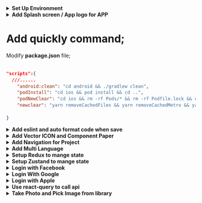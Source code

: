 <details>
    <summary><b>Set Up Environment</b></summary>
    
# Setup environment for MAC OS

## Installed Node, Git, Yarn, NPM, Visual Studio.

1. Install **Xcode** :

![forEachResult](./readmeImg/xcodeInstall.png)

    Link: https://apps.apple.com/us/app/xcode/id497799835?mt=12/

2. Install **Homebrew** : Homebrew là chương trình quản lý các package (gói) nó hoạt động trên macOS, Linux. Sử dụng Homebrew giúp bạn dễ dàng cài đặt / gỡ bỏ các gói phần mềm

- Use this command: **/bin/bash -c "$(curl -fsSL https://raw.githubusercontent.com/Homebrew/install/HEAD/install.sh)"**

  link: https://docs.brew.sh/Installation

3. Install **ANDROID STUDIO**: https://developer.android.com/studio
4. Install **cocoapods**: https://formulae.brew.sh/formula/cocoapods
5. Install **yarn** with brew: use this command brew install yarn

6. **Setup emulator**:

   - Android environment: use **android studio**;

     1. **emulator -list-avds**: list máy ảo android
     2. **emulator -avd Pixel_4_API_30**: mở máy ảo

   - Ios environment: use **xcode**;

     1. **touch ~/.bash_profile** : create file;
     2. **open ~/.bash_profile** : open;
     3. Paste this command into this file:

     ```js
     export ANDROID_SDK_ROOT=$HOME/Library/Android/sdk
     export PATH=$PATH:$ANDROID_SDK_ROOT/emulator
     export PATH=$PATH:$ANDROID_SDK_ROOT/tools
     export PATH=$PATH:$ANDROID_SDK_ROOT/tools/bin
     export PATH=$PATH:$ANDROID_SDK_ROOT/platform-tools
     export JAVA_HOME=$(/usr/libexec/java_home -v 11.0.16.1)
     export PATH="$PATH:/Applications/Visual Studio Code.app/Contents/Resources/app/bin"
     ```

     - Lưu ý cài java version 11 nhé;
     - use this command **cd /Library/Java/JavaVirtualMachines/** gõ ls xem phiên bản bao nhiêu dk-11.0.16.1.jdk

     4. source ~/.bash_profile: save and apply
        ![forEachResult](./readmeImg/bash_profile.png)

# Setup environment for WINDOW

document: https://reactnative.dev/docs/environment-setup?os=windows&platform=android

1. Cài đặt máy ảo(Có thể dùng android studio hoặc genymotion);

- lưu ý: SetUp SDK cho Android studio như Trên doc

2. Tải SDk. Hiện tại chỉ hỗ trợ Java 11

3. Cài đặt sdk môi trường cho máy trỏ đến sdk vừa tải:

- Set up Environment cho `ANDROID_HOME `và `JAVA_HOME`
- Bỏ trong phần **path** với đường dẫn **C:\Users\admin\AppData\Local\Android\Sdk**

  ![forEachResult](./readmeImg/androidHome.png)

4. Cài đặt **react native client**:

   - Với câu lệnh: **npm i -g react-native-cli**

5. Khởi tạo project thôi:

   - Với câu lệnh: **npx react-native init NameProject**
   - Theo phiên bản chỉ định: **npx react-native init AwesomeProject --version X.XX.X**
   - Theo templay TypeScript: **npx react-native init AwesomeTSProject --template react-native-template-typescript**

6. Chạy thử:
--updated 2/8/2023--
</details>

<details>
    <summary><b>Add Splash screen / App logo for APP</b></summary>

# Add Splash screen / App logo for APP

Follow this guide link: https://youtu.be/_hgsAlPTGXY

<details>
    <summary><b>Android Environment</b></summary>
    
## Android Environment:

### Add Logo for android:

1. Chose a image to make logo for app “png, jpg”;
2. Open your project with android studio;

- Choose Image Asset to open import logo feature;

![forEachResult](./readmeImg/openWithAndroid.png)

- Import the logo and adjust it to suit the app;
- After editing, click next, android studio will automatically apply the new logo to the app.

  ![forEachResult](./readmeImg/modifleIcon.png)
  ![forEachResult](./readmeImg/androidIcon.png);

- Lưu ý chỉnh sửa ảnh cho nó phù hợp với kích cỡ của màn hình, remove background;

4. Rebuild app again to check result;
   ![forEachResult](./readmeImg/doneAddIconAndroid.png);

### Add Splash Screen for android:

#### Custom with native module

1.  Choose a photo to make splash Screen;

- Drag this image logo.png into this folder `android/app/src/main/res/drawable`

  ![forEachResult](./readmeImg/addNewLogo.png)

2.  Create `layout` folder, then create `activity_splash.xml` file inside layout folder.

- Edit file `activity_splash.xml` as follows:

```xml
<?xml version="1.0" encoding="utf-8"?>
<LinearLayout xmlns:android="http://schemas.android.com/apk/res/android"
  xmlns:app="http://schemas.android.com/apk/res-auto"
  xmlns:tools="http://schemas.android.com/tools"
  android:layout_width="match_parent"
  android:layout_height="match_parent"
  android:gravity="center"
  tools:context=".SplashActivity">
  <ImageView
      android:layout_width="wrap_content"
      android:layout_height="wrap_content"
      android:background="@drawable/logo" />
      <!-- name of logo -->
</LinearLayout>
```

![Alt text](activity_splash.png)

3.  Create SplashActivity.java file inside `android/app/src/main/java/com/mealmaster`

- Edit file `SplashActivity.java` as follows:

```java
package com.mealmaster; // name of app

import androidx.appcompat.app.AppCompatActivity;

import android.content.Intent;
import android.os.Bundle;
import android.os.Handler;

public class SplashActivity extends AppCompatActivity {
    @Override
    protected void onCreate(Bundle savedInstanceState) {
        try {
            super.onCreate(savedInstanceState);
            setContentView(R.layout.activity_splash);
            new Handler().postDelayed(new Runnable() {
                @Override
                public void run() {
                    Intent intent = new Intent(SplashActivity.this, MainActivity.class);
                    Bundle extras = getIntent().getExtras();
                    if (extras != null) {
                        intent.putExtras(extras);
                    }
                    intent.setAction(getIntent().getAction());
                  intent.setData(getIntent().getData());
                    startActivity(intent);
                    finish();
                }
            }, 1500); // set up time display of splash screen
        }
        catch(Exception e) {
            e.printStackTrace();
            finishAffinity();
        }
    }
}
```

![Alt text](readmeImg/SplashActivity.png)

4.  Edit file `AndroidManifest.xml` with path `android/app/src/main/AndroidManifest.xml` as follows:

```xml
 <manifest xmlns:android="http://schemas.android.com/apk/res/android"
   package="com.mealmaster">

     <uses-permission android:name="android.permission.INTERNET" />

     <application
       android:name=".MainApplication"
       android:label="@string/app_name"
       android:icon="@mipmap/ic_launcher"
       android:roundIcon="@mipmap/ic_launcher_round"
       android:allowBackup="false"
       android:theme="@style/AppTheme">

     <activity android:name=".SplashActivity" android:exported="true" android:screenOrientation="portrait">
       <intent-filter>
         <action android:name="android.intent.action.MAIN"/>
         <category android:name="android.intent.category.LAUNCHER"/>
       </intent-filter>
     </activity>

       <activity
         android:name=".MainActivity"
         android:label="@string/app_name"
         android:configChanges="keyboard|keyboardHidden|orientation|screenLayout|screenSize|smallestScreenSize|uiMode"
         android:launchMode="singleTask"
         android:windowSoftInputMode="adjustResize"
         android:exported="true">
     <!-- app activity -->

     <!-- app activity -->
       </activity>

     </application>
 </manifest>
```

![Alt text](readmeImg/mainActivity.png)

5. Rebuild app and check results;
   ![Alt text](readmeImg/DoneSplashAndroid.png)

</details>

<details>
    <summary><b>IOS Environment</b></summary>

## IOS Environment:

### Add Logo for IOS:

1. init a new project: `npx react-native@latest init AwesomeProject`;

- Default logo after build new project;
  ![forEachResult](./readmeImg/defautLogoIos.png)

2. Open **Asset Catalog Creator** app to start export logo with all type for app:
   ![forEachResult](./readmeImg/catalogApp.png)
3. Import a logo to export file
   ![forEachResult](./readmeImg/importCatalog.png)

   - File after exporting:
     ![forEachResult](./readmeImg/filleAffterExport.png)

4. Replace folder exported into your project:
   ![forEachResult](./readmeImg/replayLogoIos.png)

5. Rebuild end check results:
   ![forEachResult](./readmeImg/doneChangeLogoIos.png)

### Add Splash Screen for IOS:

1.  Open Xcode to make splash screen for IOS,

- Default Splash screen

![Alt text](readmeImg/defaultSplashIos.png)

2. Import SplashScreen image;
   ![Alt text](readmeImg/importSplashI%C3%B3.png)

3. Modify LaunchScreen;

![Alt text](readmeImg/modifilSplashIos.png)

4.  Check again for work on all devices;

![Alt text](readmeImg/checkForAllIos.png)

5. Rebuild and check result

--updated 8/8/2023--

</details>
</details>

# Add quickly command;

Modify **package.json** file;

```json

"scripts":{
  ///......
    "android:clean": "cd android && ./gradlew clean",
    "podInstall": "cd ios && pod install && cd ..",
    "podNewClear": "cd ios && rm -rf Pods/* && rm -rf Podfile.lock && cd ..",
    "newclear": "yarn removeCachedFiles && yarn removeCachedMetro && yarn podNewClear && yarn && yarn android:clean && yarn podInstall"

}

```

<details>
    <summary><b>Add eslint and auto format code when save</b></summary>

# Add eslint and auto format code when save;

1. Modified file **MealMaster/.eslintrc.js**

```js
module.exports = {
  root: true,
  extends: '@react-native-community',
  rules: {
    'no-duplicate-imports': 'error',
    'prettier/prettier': [
      'error',
      {
        endOfLine: 'auto',
      },
    ],
    'no-alert': 2,
    'no-console': 2,
    'react-native/no-unused-styles': 2,
    'react-native/no-inline-styles': 2,
    'react-native/no-color-literals': 2,
    'react/no-unused-state': 2,
    'react-hooks/rules-of-hooks': 2,
    'react-hooks/exhaustive-deps': 2,
    'no-unused-vars': 2,
    'sort-imports': [
      'error',
      {
        ignoreDeclarationSort: true,
      },
    ],
  },
};
```

2. Make new folder **.vscode**, and a file in that **settings.json**;

```js
{
  "security.workspace.trust.untrustedFiles": "open",
  "editor.defaultFormatter": "esbenp.prettier-vscode",
  "editor.formatOnSave": true,
  "workbench.iconTheme": "material-icon-theme",
  "javascript.updateImportsOnFileMove.enabled": "always",
  "editor.codeActionsOnSave": {
    "source.organizeImports": true,
    "source.sortMembers": true
  },
  "editor.tabCompletion": "on",
  "window.zoomLevel": -1
}

```

3. Checking results;

</details>

<details>
    <summary><b> Add Vector ICON and Component Paper</b></summary>

# Add Vector ICON and Component Paper;

link: https://www.npmjs.com/package/react-native-vector-icons

1. Add library:

- **yarn add react-native-vector-icons**: add icons [ 'AntDesign.ttf', 'Entypo.ttf', 'EvilIcons.ttf','Feather.ttf', 'FontAwesome.ttf', 'FontAwesome5_Brands.ttf','FontAwesome5_Regular.ttf', 'FontAwesome5_Solid.ttf', 'Fontisto.ttf','Foundation.ttf','Ionicons.ttf','MaterialIcons.ttf', 'MaterialCommunityIcons.ttf', 'SimpleLineIcons.ttf', 'Octicons.ttf', 'Zocial.ttf' ];

- **yarn add react-native-paper** : Thư viện này sẽ một số compent tạo sẵn mình import nhanh vào để dùng

2. Set up IOS;

- Browse to **node_modules/react-native-vector-icons** and drag the folder Fonts to your project in Xcode.
  ![forEachResult](./readmeImg/addIconIos.png)
- Or change file

```plist
......
		</dict>
	</dict>
	<key>NSLocationWhenInUseUsageDescription</key>
	<string></string>
  	<!-- fontIcon for IOS -->
	<key>UIAppFonts</key>
	<array>
	  <string>AntDesign.ttf</string>
      <string>Entypo.ttf</string>
      <string>EvilIcons.ttf</string>
      <string>Feather.ttf</string>
      <string>FontAwesome.ttf</string>
      <string>FontAwesome5_Brands.ttf</string>
      <string>FontAwesome5_Regular.ttf</string>
      <string>FontAwesome5_Solid.ttf</string>
      <string>Fontisto.ttf</string>
      <string>Foundation.ttf</string>
      <string>Ionicons.ttf</string>
      <string>MaterialIcons.ttf</string>
      <string>MaterialCommunityIcons.ttf</string>
      <string>SimpleLineIcons.ttf</string>
      <string>Octicons.ttf</string>
      <string>Zocial.ttf</string>
	</array>
  	<!-- fontIcon for IOS -->
	<key>UILaunchStoryboardName</key>
	<string>LaunchScreen</string>
	<key>UIRequiredDeviceCapabilities</key>
	<array>
		<string>armv7</string>
	</array>
  .......
```

3. Setup for Android

- Edit `android/app/build.gradle` ( NOT `android/build.gradle` ) and add the following:

```gradle
apply from: file("../../node_modules/react-native-vector-icons/fonts.gradle")
```

- To customize the files being copied, add the following instead:

```gradle
project.ext.react = [
    enableHermes: true,  // clean and rebuild if changing
]

project.ext.vectoricons = [
    iconFontNames: [ 'AntDesign.ttf', 'Entypo.ttf', 'EvilIcons.ttf','Feather.ttf', 'FontAwesome.ttf', 'FontAwesome5_Brands.ttf','FontAwesome5_Regular.ttf', 'FontAwesome5_Solid.ttf', 'Fontisto.ttf','Foundation.ttf','Ionicons.ttf','MaterialIcons.ttf', 'MaterialCommunityIcons.ttf', 'SimpleLineIcons.ttf', 'Octicons.ttf', 'Zocial.ttf' ] // Name of the font files you want to copy
]

apply from: file("../../node_modules/react-native-vector-icons/fonts.gradle")
apply from: "../../node_modules/react-native/react.gradle"
```

</details>

<details>
    <summary><b> Add Navigation for Project</b></summary>

# Add Navigation for Project;

## Setup

1. Add library :

- **yarn add @react-navigation/native**:
- **yarn add react-native-screens react-native-safe-area-context**
- **yarn add @react-navigation/native-stack**
- **yarn add @react-native-pager-view**

2. Remove old app, and rebuild.

## Demo navigate

<details>
    <summary><b>DEMO</b></summary>

```js
import {NavigationContainer, useNavigation} from '@react-navigation/native';
import {createNativeStackNavigator} from '@react-navigation/native-stack';
import React from 'react';
import {Text, TouchableOpacity, View} from 'react-native';

const Stack = createNativeStackNavigator();

const HomeScreen = () => {
  const {navigate} = useNavigation();
  return (
    <View>
      <Text>HomeScreen</Text>
      <TouchableOpacity
        onPress={() => {
          navigate('Details');
        }}>
        <Text>Navigate</Text>
      </TouchableOpacity>
    </View>
  );
};

const DetailsScreen = () => {
  const {navigate} = useNavigation();
  return (
    <View>
      <Text>DetailsScreen</Text>
      <TouchableOpacity
        onPress={() => {
          navigate('Favorite');
        }}>
        <Text>Navigate</Text>
      </TouchableOpacity>
    </View>
  );
};

const FavoriteScreen = () => {
  const {popToTop} = useNavigation(); // navigate to the initialRouteName
  return (
    <View>
      <Text>FavoriteScreen</Text>
      <TouchableOpacity onPress={popToTop}>
        <Text>Navigate</Text>
      </TouchableOpacity>
    </View>
  );
};

const App = () => {
  return (
    <NavigationContainer>
      <Stack.Navigator initialRouteName="Home">
        <Stack.Screen name="Home" component={HomeScreen} />
        <Stack.Screen name="Details" component={DetailsScreen} />
        <Stack.Screen name="Favorite" component={FavoriteScreen} />
      </Stack.Navigator>
    </NavigationContainer>
  );
};

export default App;

// const styles = StyleSheet.create({});
```

</details>

## Bottom Tab Navigator

link: https://reactnavigation.org/docs/bottom-tab-navigator

1. Add library :

### Use are made sure installed all library here

- **yarn add @react-navigation/bottom-tabs react-native-paper react-native-vector-icons** :
- **yarn add @react-navigation/native**:
- **yarn add react-native-screens react-native-safe-area-context**
- **yarn add @react-navigation/native-stack**
- **yarn add @react-native-pager-view**

<details>
    <summary><b>DEMO</b></summary>

```js
import {NavigationContainer, useNavigation} from '@react-navigation/native';
import React from 'react';
import {Image, ScrollView, Text, TouchableOpacity} from 'react-native';
import {
  Avatar,
  Banner,
  Button,
  Card,
  IconButton,
  Searchbar,
  Tooltip,
} from 'react-native-paper';

import Icon from 'react-native-vector-icons/FontAwesome5';

import {createBottomTabNavigator} from '@react-navigation/bottom-tabs';
import {SafeAreaView} from 'react-native-safe-area-context';

import MaterialCommunityIcons from 'react-native-vector-icons/MaterialCommunityIcons';

const Tab = createBottomTabNavigator();

// const Stack = createNativeStackNavigator();

const HomeScreen = () => {
  const {navigate} = useNavigation();
  const [visible, setVisible] = React.useState(true);
  const [searchQuery, setSearchQuery] = React.useState('');

  const onChangeSearch = query => setSearchQuery(query);

  const LeftContent = props => <Avatar.Icon {...props} icon="folder" />;
  return (
    <SafeAreaView style={{flex: 1}}>
      <ScrollView>
        <Searchbar
          placeholder="Search"
          onChangeText={onChangeSearch}
          value={searchQuery}
        />
        <Text>HomeScreen</Text>
        <Avatar.Icon size={24} icon="folder" color="yellow" />
        <Icon name="rocket" size={30} color="#900" solid />
        <Button
          onPress={() => {
            navigate('Details');
          }}>
          <Text>Navigate</Text>
        </Button>

        <Banner
          visible={visible}
          actions={[
            {
              label: 'Fix it',
              onPress: () => setVisible(false),
            },
            {
              label: 'Learn more',
              onPress: () => setVisible(false),
            },
          ]}
          icon={({size}) => (
            <Image
              source={{
                uri: 'https://avatars3.githubusercontent.com/u/17571969?s=400&v=4',
              }}
              style={{
                width: size,
                height: size,
              }}
            />
          )}>
          There was a problem processing a transaction on your credit card.
        </Banner>

        <Card>
          <Card.Title
            title="Card Title"
            subtitle="Card Subtitle"
            left={LeftContent}
          />
          <Card.Content>
            <Text variant="titleLarge">Card title</Text>
            <Text variant="bodyMedium">Card content</Text>
          </Card.Content>
          <Card.Cover source={{uri: 'https://picsum.photos/700'}} />
          <Card.Actions>
            <Button>Cancel</Button>
            <Button>Ok</Button>
          </Card.Actions>
        </Card>

        <Tooltip title="Selected Camera">
          <IconButton icon="camera" selected size={24} onPress={() => {}} />
        </Tooltip>

        <Icon.Button name="facebook" onPress={this.loginWithFacebook} solid>
          Login with Facebook
        </Icon.Button>
      </ScrollView>
    </SafeAreaView>
  );
};

const DetailsScreen = () => {
  const {navigate} = useNavigation();
  return (
    <SafeAreaView>
      <Text>DetailsScreen</Text>
      <TouchableOpacity
        onPress={() => {
          navigate('Favorite');
        }}>
        <Text>Navigate</Text>
      </TouchableOpacity>
    </SafeAreaView>
  );
};

const ProfileScreen = () => {
  const {popToTop} = useNavigation();
  return (
    <SafeAreaView>
      <Text>FavoriteScreen</Text>
      <TouchableOpacity onPress={popToTop}>
        <Text>Navigate</Text>
      </TouchableOpacity>
    </SafeAreaView>
  );
};

const App = () => {
  return (
    <NavigationContainer>
      <Tab.Navigator
        initialRouteName="Home"
        activeColor="#e91e63"
        barStyle={{backgroundColor: 'white'}}>
        <Tab.Screen
          name="Home"
          component={HomeScreen}
          options={{
            tabBarLabel: 'Home',
            tabBarIcon: ({color}) => (
              <MaterialCommunityIcons name="home" color={color} size={26} />
            ),
          }}
        />
        <Tab.Screen
          name="Details"
          component={DetailsScreen}
          options={{
            tabBarLabel: 'Updates',
            tabBarIcon: ({color}) => (
              <MaterialCommunityIcons name="bell" color={color} size={26} />
            ),
          }}
        />
        <Tab.Screen
          name="ProfileScreen"
          component={ProfileScreen}
          options={{
            tabBarLabel: 'Profile',
            tabBarIcon: ({color}) => (
              <MaterialCommunityIcons name="account" color={color} size={26} />
            ),
          }}
        />
      </Tab.Navigator>
    </NavigationContainer>
  );
};

export default App;

// const styles = StyleSheet.create({});
```

</details>

</details>

<details>
    <summary><b>Add Multi Language</b></summary>

# Add Multi Language;

1. Install these libraries:

```js
  yarn add i18next
  yarn add react-i18next
  yarn add @react-native-async-storage/async-storage
```

2. Create a folder contains your translation as below:

```js
// Create a folder contains your locales like this:
├── locales
│   ├── en ├── strings.json
│   ├── vi ├── strings.json
│   └── index.js

// Example in en/strings.json
	{
	  "onboarding": {
	    "hello": "Hello"
	  },
  }
// Example in vi/strings.json
	{
	  "onboarding": {
	    "hello": "Xin chào"
	  },
  }

// Update code in index.js
export default {
  vi: {
    translation: require('./vi/strings.json'),
  },
  en: {
    translation: require('./en/strings.json'),
  },
};

// create a file name initI18n.js to configure how it translates
import AsyncStorage from '@react-native-async-storage/async-storage';
import i18n from 'i18next';
import {initReactI18next} from 'react-i18next';
import { Platform, NativeModules } from 'react-native';
import locales from '../locales'; // path to your locales folder

const LANGUAGE_KEY = '@language';
const DEFAULT_LANGUAGE = 'vi'; // you can define it here

const getDeviceLanguage = () => {
  const appLanguage =
    Platform.OS === 'ios'
      ? NativeModules.SettingsManager.settings.AppleLocale ||
        NativeModules.SettingsManager.settings.AppleLanguages[0]
      : NativeModules.I18nManager.localeIdentifier;

  return appLanguage.search(/-|_/g) !== -1
    ? appLanguage.slice(0, 2)
    : appLanguage;
};

const languageDetector = {
  init: () => {},
  type: 'languageDetector',
  async: true, // flags below detection to be async
  detect: async (callback) => {
    const userLang = await AsyncStorage.getItem(LANGUAGE_KEY);

    const deviceLang = userLang || getDeviceLanguage() || DEFAULT_LANGUAGE;
    callback(deviceLang);
  },
  cacheUserLanguage: () => {},
};

export const initI18n = () => {
  i18n
		.use(languageDetector)
		.use(initReactI18next)
		.init({
      compatibilityJSON: 'v3',
      fallbackLng: DEFAULT_LANGUAGE,
      debug: __DEV__, // set to log debug on terminal
      resources: locales,
      interpolation: {
        escapeValue: false,
      },
      react: {useSuspense: false},
    });
};


// use initI18n() function in index.js (root project)
initI18n();

// use translate in jsx
import {useTranslation} from 'react-i18next';
import {View, Button, Text} from 'react-native';

const Home = () => {
	 const [language, setLanguage] = React.useState('en');

  const {t} = useTranslation();

  const updateLanguage = async selectedLanguage => {
    if (selectedLanguage) {
      // update key in async storage
      // await storeData(STORAGE_KEY.LANGUAGE, selectedLanguage);
      setLanguage(language === 'vi' ? 'en' : 'vi');
      i18next.changeLanguage(language);
      // handle any other handlers here
      // Navigation.mergeOptions
    }
  };

	return (
		<View>
			<Text>{t('onboarding.hello')}</Text>
			<Button title='Change Language' onPress={onUpdateLanguage} />
		</View>
	)
}

```

</details>

<details>
    <summary><b>Setup Redux to mange state</b></summary>

# Setup Redux to mange state

1. Install these libraries:

```js
  yarn add @reduxjs/toolkit
  yarn add react-redux
  yarn add redux-persist
  yarn add redux-thunk
```

2. Create files and folders as follow;

- `AppRedux` quản lý app và `AuthRedux` quản lý user

![forEachResult](./readmeImg/reduxStruct.png)

3. Modify these file with follow

```js
///AppRedux/index.js

import {createSlice} from '@reduxjs/toolkit';

const initialState = {
  language: 'en',
};
const appSlice = createSlice({
  name: 'app',
  initialState,
  reducers: {
    setLanguage: (state, action) => action.payload,
    setDefault: () => initialState,
  },
});

export const {setLanguage, setDefault} = appSlice.actions;
export default appSlice.reducer;


//AuthRedux/index.js

import {createSlice} from '@reduxjs/toolkit';
const authSlice = createSlice({
  name: 'auth',
  initialState: {
    name: 'Nguyen Hung Manh',
  },
  reducers: {
    setUser: (state, action) => action.payload,
    clearUser: () => null,
  },
});

export const {setUser, clearUser} = authSlice.actions;
export default authSlice.reducer;

//redux/reducers.js

import {combineReducers} from '@reduxjs/toolkit';
import appReducer from './AppRedux';
import authReducer from './AuthRedux';

const rootReducer = combineReducers({
  app: appReducer,
  auth: authReducer,
});

export default rootReducer;


//redux/store.js
import AsyncStorage from '@react-native-async-storage/async-storage';
import {combineReducers, configureStore} from '@reduxjs/toolkit';
import {persistReducer, persistStore} from 'redux-persist';
import thunk from 'redux-thunk';
import appReducer from './AppRedux';
import authReducer from './AuthRedux';

const persistConfig = {
  key: 'root',
  storage: AsyncStorage,
  whitelist: ['app', 'auth'], // lưu lại trạng thái
  blacklist: [], // khong luu trang thái
};

const reducers = combineReducers({
  app: appReducer,
  auth: authReducer,
});

const persistedReducer = persistReducer(persistConfig, reducers);

export const store = configureStore({
  reducer: persistedReducer,
  devTools: true,
  middleware: [thunk],// fix waring register
});
export const persistor = persistStore(store);

```

4. Modify `App.js` file, integrate the Redux store and Redux Persist provider:

```js
import {
  NavigationContainer,
  createNavigationContainerRef,
} from '@react-navigation/native';
import React from 'react';
import {Provider} from 'react-redux';
import {PersistGate} from 'redux-persist/integration/react';
import {initI18n} from './src/i18n';
import {MainNavigator} from './src/navigation/stack';
import {persistor, store} from './src/redux/store';
initI18n(); //import multiLanguage

const navigationRef = createNavigationContainerRef();

const AppWrapper = () => {
  return <MainNavigator isAbleToGoHome={true} isAuthenticated={true} />;
};

const App = () => {
  return (
    <NavigationContainer ref={navigationRef}>
      <Provider store={store}>
        <PersistGate loading={true} persistor={persistor}>
          <AppWrapper />
        </PersistGate>
      </Provider>
    </NavigationContainer>
  );
};

export default App;

// const styles = StyleSheet.create({});
```

5. Use redux to show and set new sate

```js
import React from 'react';
import {SafeAreaView, Text, TouchableOpacity} from 'react-native';
import {useDispatch, useSelector} from 'react-redux';
import {setLanguage} from '../../redux/AppRedux'; // function set State

const ProfileScreen = () => {
  const user = useSelector(state => state.auth);
  const app = useSelector(state => state.app);

  const dispatch = useDispatch();

  const changeTheme = () => {
    dispatch(setLanguage({language: 'vi'}));
  };

  return (
    <SafeAreaView>
      <Text>
        ProfileScreen{user?.name} {app.language}
      </Text>
      <TouchableOpacity onPress={changeTheme}>
        <Text>Change Language: {app.language}</Text>
      </TouchableOpacity>
    </SafeAreaView>
  );
};

export default ProfileScreen;

// const styles = StyleSheet.create({});
```

</details>

<details>
    <summary><b>Setup Zustand to mange state</b></summary>

# Setup Zustand to mange state

1. Install Zustand;

```
  yarn add zustand
  yarn add react-native-async-storage/async-storage
```

2. Create file and folder for Zustand

![forEachResult](./readmeImg/zustandStruct.png)

3.  Modify these file with follow

```js
//zustand/createAppConfigSlice.js
export const createAppConfigSlice = (set, get) => ({
  number: 0,
  counterNumber: newNumber => set({number: newNumber}), // keywords cannot be duplicated
});

///zustand/index.js

import AsyncStorage from '@react-native-async-storage/async-storage';
import {createJSONStorage, persist} from 'zustand/middleware';
import {createWithEqualityFn} from 'zustand/traditional';
import {createAppConfigSlice} from './createAppConfigSlice';

export const useStore = createWithEqualityFn(
  persist(
    (set, get) => ({
      ...createAppConfigSlice(set, get),
    }),
    {
      name: 'app-storage',
      storage: createJSONStorage(() => AsyncStorage),
    },
  ),
);
```

4. Use Zustands to show and set new sate

```js
import React from 'react';
import {SafeAreaView, Text, TouchableOpacity} from 'react-native';
import {shallow} from 'zustand/shallow';
import {useStore} from '../../zustand';

const FavoriteScreen = () => {
  const {number, counterNumber} = useStore(
    state => ({
      number: state.number,
      counterNumber: state.counterNumber,
    }),
    shallow,
  );

  const increaseNumber = () => {
    counterNumber(number + 1);
  };
  return (
    <SafeAreaView>
      <Text>FavoriteScree{number}</Text>
      <TouchableOpacity onPress={increaseNumber}>
        <Text>Count</Text>
      </TouchableOpacity>
    </SafeAreaView>
  );
};

export default FavoriteScreen;
```

</details>

<details>
    <summary><b>Login with Facebook</b></summary>

1. `sed "s/your_api_key_here/your_actual_api_key/g" .env.example > .env`: Send .env.example file to env

# Quickly Login with Facebook

## Prepare Environments

1. Add Libraries

```
yarn add react-native-fbsdk-next  (10.1.0)

```

2. Go to `https://developers.facebook.com/` to create your own facebook app by following these steps below:

![forEachResult](./readmeImg/addFacebook1.png)

![forEachResult](./readmeImg/addFacebook2.png)

![forEachResult](./readmeImg/addFacebook3.png)

- Go to Products/Add Product and and choose Facebook Login product.

![forEachResult](./readmeImg/addFacebook4.png)

- We will set up for both platform here (Android & IOS)

![forEachResult](./readmeImg/addFacebook5.png)

## IOS Environments

1. Add Bundle ID

![forEachResult](./readmeImg/addFacebook6.png)

2. Modify `ios/MealMaster/Info.plist` to add key `FacebookAppID`, `FacebookClientToken` and `FacebookDisplayName`

```javascript
<string>1.0</string>
	<key>CFBundleSignature</key>
	<string>????</string>

	<key>FacebookAppID</key>
    <string>145287721907504</string>
	 <key>FacebookClientToken</key>
  	<string>e51f17b6c394f7ac0bffba8bc93e2944</string>
    <key>FacebookDisplayName</key>
    <string>mastermeal</string>
	<key>CFBundleURLTypes</key>
	<array>
		<dict>
			<key>CFBundleTypeRole</key>
			<string>Editor</string>
			<key>CFBundleURLSchemes</key>
			<array>
				<string>fb145287721907504</string>
			</array>
		</dict>
	</array>
	<key>CFBundleVersion</key>
	<string>1</string>
	<key>LSRequiresIPhoneOS</key>
```

3. Modify `ios/MealMaster/AppDelegate.mm`

```mm
#import <React/RCTAppSetupUtils.h>

#import <FBSDKCoreKit/FBSDKCoreKit.h>  // here

#if RCT_NEW_ARCH_ENABLED
#import <React/CoreModulesPlugins.h>
#import <React/RCTCxxBridgeDelegate.h>
	@@ -31,9 +33,12 @@ @implementation AppDelegate

- (BOOL)application:(UIApplication *)application didFinishLaunchingWithOptions:(NSDictionary *)launchOptions
{
  [[FBSDKApplicationDelegate sharedInstance] initializeSDK]; // here
  RCTAppSetupPrepareApp(application);

  RCTBridge *bridge = [[RCTBridge alloc] initWithDelegate:self launchOptions:launchOptions];
  [[FBSDKApplicationDelegate sharedInstance] application:application
                        didFinishLaunchingWithOptions:launchOptions];// here

#if RCT_NEW_ARCH_ENABLED
  _contextContainer = std::make_shared<facebook::react::ContextContainer const>();

```

![forEachResult](./readmeImg/addFacebook7.png)

5. Use in project `useAuthentication`

```js
import {AccessToken, LoginManager, Profile} from 'react-native-fbsdk-next';
import {useDispatch} from 'react-redux';
import {setUser} from '../redux/AuthRedux';

const useAuthentication = () => {
  const dispatch = useDispatch();
  //social handlers
  const loginFacebook = async () => {
    console.log('vao day');
    try {
      LoginManager.logOut();

      const result = await LoginManager.logInWithPermissions([
        'public_profile',
        'email',
      ]);
      if (result) {
        if (result.isCancelled) {
        } else {
          const tokenResponse = await AccessToken.getCurrentAccessToken();
          if (tokenResponse) {
            Profile.getCurrentProfile().then(function (currentProfile) {
              dispatch(
                setUser({
                  firstName: currentProfile.firstName,
                  facebookId: currentProfile.userID,
                  lastName: currentProfile.lastName,
                  avatar: currentProfile.imageURL,
                  email: currentProfile.email,
                }),
              );
            });
          }
        }
      }
    } catch (error) {}
  };
  return {
    loginFacebook,
  };
};

export {useAuthentication};
```

6. Rebuild and check again

## Android Environments

1. Modify `android/app/build.gradle`

```js
    implementation "com.facebook.react:react-native:+"  // From node_modules


    implementation 'com.facebook.android:facebook-android-sdk:latest.release' //here

    implementation "androidx.swiperefreshlayout:swiperefreshlayout:1.0.0"

    debugImplementation("com.facebook.flipper:flipper:${FLIPPER_VERSION}") {
```

2. `android/app/src/main/res/values/strings.xml`

```js
<resources>
  <string name="app_name">MealMaster</string>{' '}
  <string name="app_name">MealMaster</string>
  <string name="facebook_app_id">14528772190xxxx</string>
  <string name="facebook_client_token">e51f17b6c394f7ac0bffba8bc9XXXXX</string>
</resources>
```

3. Modify `android/app/src/main/AndroidManifest.xml`

```js
      android:allowBackup="false"
      android:theme="@style/AppTheme">

    <!-- sign in with facebook -->
    <meta-data android:name="com.facebook.sdk.ApplicationId" android:value="@string/facebook_app_id"/>
    <meta-data android:name="com.facebook.sdk.ClientToken" android:value="@string/facebook_client_token"/>
    <!-- sign in with facebook -->

    <activity android:name=".SplashActivity" android:exported="true" android:screenOrientation="portrait">
      <intent-filter>
        <action android:name="android.intent.action.MAIN"/>
```

</details>

<details>
    <summary><b>Login With Google</b></summary>

# Login With Google

1. Install the library

```
yarn add @react-native-google-signin/google-signin (latest version: 8.0.0)

```

2. Go to https://console.firebase.google.com/ to create your own firebase app by following these steps below:

![forEachResult](./readmeImg/LoginGoogle1.png)

![forEachResult](./readmeImg/LoginGoogle2.png)

- After creating project successfully, we will see this:

![forEachResult](./readmeImg/LoginGoogle3.png)

- Anble here:

![forEachResult](./readmeImg/LoginGoogle10.png)

- Let's configure for 2 specific platforms: (IOS & Android)

## IOS Environment

1. Fill in bundle id and app name and download `GoogleService-Info.plist`

![forEachResult](./readmeImg/LoginGoogle4.png)

2. Drag your `GoogleService-Info.plist` to `MealMaster/ios/MealMaster` root folder. Please select your scheme and check copy if needed

![forEachResult](./readmeImg/LoginGoogle5.png)

3. Modify file `MealMaster/ios/MealMaster/Info.plist`

```plist
// GOOGLE_REVERSED_CLIENT_ID is found at <key>REVERSED_CLIENT_ID</key>
// in your GoogleService-Info.plist

GOOGLE_REVERSED_CLIENT_ID=com.googleusercontent.apps.523123115560-8nf3cpu7ltdod5l4dlq5sepsks500hhe

<key>CFBundleURLTypes</key>
	<array>
		...
			<key>CFBundleTypeRole</key>
			<string>Editor</string>
			<key>CFBundleURLSchemes</key>
			<array>
				<string>$(GOOGLE_REVERSED_CLIENT_ID)</string>
			</array>
		</dict>
	</array>

```

![forEachResult](./readmeImg/LoginGoogle6.png)

4. Modify file `MealMaster/ios/MealMaster/AppDelegate.mm`

```mm

#import <RNGoogleSignin/RNGoogleSignin.h>

......

- (BOOL)application:(UIApplication *)application
            openURL:(NSURL *)url
            options:(NSDictionary<UIApplicationOpenURLOptionsKey,id> *)options {

  ...

  [RNGoogleSignin application:application openURL:url options:options];

  return YES;
}

```

![forEachResult](./readmeImg/LoginGoogle7.png)

## Android Environomemt

1. Fill in bundle id in(`MealMaster/android/app/src/main/AndroidManifest.xml`), app name, SHA-1 (required for google sign in) and download `google-services.json` file.

![forEachResult](./readmeImg/LoginGoogle8.png)

2. Drag your `google-services.json` to `MealMaster/android/app/google-services.json` root folder.

![forEachResult](./readmeImg/LoginGoogle9.png)

3. Add SHA-1 fingerprint

- To get the SHA1:

  - From your project root, `cd android && ./gradlew signingReport`.
  - Scroll to the top of output, see the fingerprints. Debug fingerprint is used in dev, release fingerprint is used in production.

- To add the SHA1:
  - Sign in to Firebase and open your project.
  - Click the Settings icon and select Project settings.
  - In the Your apps card, select the package name of the app you need a to add SHA1 to.
  - Click "Add fingerprint".
    ![forEachResult](./readmeImg/LoginGoogle11.png)

4. Re-download the `google-services.json` file and put it into your project at `android/app` if you modify SHA1

5. Modify `android/build.gradle`

```gradle
buildscript {
    ext {
        buildToolsVersion = "27.0.3"
        minSdkVersion = 16
        compileSdkVersion = 27
        targetSdkVersion = 26
        supportLibVersion = "27.1.1"
        googlePlayServicesAuthVersion = "19.2.0" // <--- use this version or newer
    }
...
    dependencies {
        classpath 'com.android.tools.build:gradle:4.2.1' // <--- use this version or newer
        classpath 'com.google.gms:google-services:4.3.10' // <--- use this version or newer
    }
...
allprojects {
    repositories {
        mavenLocal()
        google() // <--- make sure this is included
        jcenter()
        maven {
            // All of React Native (JS, Obj-C sources, Android binaries) is installed from npm
            url "$rootDir/../node_modules/react-native/android"
        }
    }
}
```

![forEachResult](./readmeImg/LoginGoogle12.png)

6. Modify `android/app/build.gradle`

```gradle
apply plugin: "com.android.application"
apply plugin: 'com.google.gms.google-services' // <--- this should be the last line

dependencies {
    implementation fileTree(dir: "libs", include: ["*.jar"])
    implementation "com.facebook.react:react-native:+"
    implementation 'androidx.swiperefreshlayout:swiperefreshlayout:1.0.0' // <-- add this; newer versions should work too
}


```

## Use in JS code

```js
import {
  GoogleSignin,
  statusCodes,
} from '@react-native-google-signin/google-signin';
import {useEffect} from 'react';
import {useDispatch} from 'react-redux';
import {setUser} from '../redux/AuthRedux';
import {IS_ANDROID} from '../utils/constants';

const useAuthentication = () => {
  const dispatch = useDispatch();

  useEffect(() => {
    GoogleSignin.configure({
      webClientId: IS_ANDROID
        ? 'client_id_type_3' // android/app/google-services.json
        : 'REVERSED_CLIENT_ID', // ios/MealMaster/GoogleService-info.plist
      iosClientId: 'REVERSED_CLIENT_ID', // ios/MealMaster/GoogleService-info.plist
      offlineAccess: true,
      forceCodeForRefreshToken: true,
      //profileImageSize: 150,
    });
  }, []);

  const loginGoogle = async () => {
    try {
      GoogleSignin.revokeAccess();
      GoogleSignin.signOut();
      await GoogleSignin.hasPlayServices();
      const googleUserInfo = await GoogleSignin.signIn();

      if (googleUserInfo) {
        dispatch(
          setUser({
            firstName: googleUserInfo?.user.name,
            googleId: googleUserInfo?.user.id,
            avatar: googleUserInfo?.user?.photo,
            email: googleUserInfo.user?.email,
          }),
        );
      }
    } catch (error) {
      switch (error.code) {
        case statusCodes.SIGN_IN_CANCELLED:
          break;
        case statusCodes.IN_PROGRESS:
          break;
        case statusCodes.PLAY_SERVICES_NOT_AVAILABLE:
          break;
        case statusCodes.SIGN_IN_REQUIRED:
          break;
        default:
          break;
      }
    }
  };

  return {
    loginGoogle,
  };
};

export {useAuthentication};
```

</details>

<details>
    <summary><b>Login with Apple</b></summary>

# Login with Apple

1. Install the library: yarn add @invertase/react-native-apple-authentication (latest version: 2.2.2)

2. Add Capability “Sign in with Apple” to ios project by clicking Signing and capabilities to show the below noted view. Click + Capability and from the menu select Sign in with Apple which will appear at the bottom as highlighted.

![forEachResult](./readmeImg/loginApple1.png)

- If your Identifiers not including Sign in with Apple, do following steps:

  - Go to Apple Console, then select Certificates, IDs & profiles
    ![forEachResult](./readmeImg/loginApple2.png)

  - Click on `Identifiers` in the left-hand sidebar. Click on your project in the list
    ![forEachResult](./readmeImg/loginApple3.png)

  - Tick the checkbox for `Sign in with Apple` and click the `Edit` button. Select `Enable as a primary App ID` and click `Save` button
    ![forEachResult](./readmeImg/loginApple4.png)

  - Click the `Save` button at the top of the screen.
    ![forEachResult](./readmeImg/loginApple5.png)

3. Use react-native-apple-authentication in JS code

```js
import appleAuth from '@invertase/react-native-apple-authentication';

const loginApple = async () => {
  try {
    const appleAuthRequestResponse = await appleAuth.performRequest({
      requestedOperation: appleAuth.Operation.LOGIN,
      requestedScopes: [appleAuth.Scope.EMAIL, appleAuth.Scope.FULL_NAME],
    });
    if (!appleAuthRequestResponse.identityToken) {
    } else {
      const {identityToken} = appleAuthRequestResponse;
      if (identityToken) {
        // use identityToken to handle with BE side
      }
    }
  } catch (error) {
    if (error?.code === appleAuth.Error.CANCELED) {
      return;
    }
    //show error
  }
};
```

</details>

<details>
    <summary><b>Use react-query to call api</b></summary>

# Use react-query to call api

1. Install library

```js
  yarn add @tanstack/react-query
  yarn add axios
  yarn add react-native-device-info // use to get app header (helper file)

```

2. Import into `App.js` root file;

```js
import {
  NavigationContainer,
  createNavigationContainerRef,
} from '@react-navigation/native';
import React from 'react';
import {StatusBar} from 'react-native';
import {Provider, useSelector} from 'react-redux';
import {initI18n} from './src/i18n';
import {MainNavigator} from './src/navigation/stack';
import {persistor, store} from './src/redux/store';
initI18n(); //import multiLanguage

import {MD3LightTheme, PaperProvider} from 'react-native-paper';
import {APP_COLORS} from './src/themes/colors';
const navigationRef = createNavigationContainerRef();

import {QueryClient, QueryClientProvider} from '@tanstack/react-query';

const AppWrapper = () => {
  const userInfo = useSelector(state => state.auth.userInfo);

  return <MainNavigator isAbleToGoHome={userInfo} />;
};

const App = () => {
  const queryClient = new QueryClient({
    defaultOptions: {
      queries: {
        retry: 3,
        staleTime: 60 * 1000,
      },
    },
  });
  return (
    <NavigationContainer ref={navigationRef}>
      <QueryClientProvider client={queryClient}>
        <AppWrapper />
        <StatusBar />
      </QueryClientProvider>
    </NavigationContainer>
  );
};

export default App;
```

3. Make new `src/api` forder and create 2 files `appApi.js` to define api and `auth.js` to call api for authentication funtion

   ![forEachResult](./readmeImg/reactQuery1.png)

```js
//../src/api/appApi.js

import axios from 'axios';
import Config from 'react-native-config';
import {API_TIMEOUT} from '../utils/constants';
import {STORAGE_KEYS, getString} from '../utils/storage';
import DeviceInfo from 'react-native-device-info';

const getAppHeaders = async () => {
  return {
    'x-os': Platform.OS,
    'x-version': `${DeviceInfo.getVersion()}(${DeviceInfo.getBuildNumber()})`,
    'x-bundle-id': DeviceInfo.getBundleId(),
    'x-device-id': await DeviceInfo.getUniqueId(),
    'time-zone': new Intl.DateTimeFormat().resolvedOptions().timeZone,
    'Content-Type': 'application/json',
  };
};

const appApi = axios.create({
  baseURL: Config.BASE_URL_API,
  timeout: API_TIMEOUT,
});

console.log(Config.BASE_URL_API);

appApi.interceptors.request.use(async config => {
  const token = await getString(STORAGE_KEYS.TOKEN);
  const defaultHeaders = await getAppHeaders();
  config.headers = {
    ...defaultHeaders,
  };

  config.headers.Authorization = `Bearer ${token}`;

  return config;
});

appApi.interceptors.response.use(
  response => {
    return response?.data || response;
  },
  async error => {
    const {
      config,
      response: {status},
    } = error;

    showSystemAlert({
      message: JSON.stringify(error?.message),
    });

    return Promise.reject(error.response?.data);
  },
);

export const commonQueryDetailFunction = async ({queryKey = []}) => {
  const {url, params = {}} = queryKey[0];
  if (!url) {
    return null;
  }

  return appApi.get(url, {params});
};

export default appApi;

//../src/api/auth.js

//example

import appApi from './appApi';

const AUTHENTICATION_ENDPOINTS = Object.freeze({
  LOGIN: '/api/auth/login',
  REGISTER: '/api/auth/register',
  VERIFY: '/api/auth/verify',
  REQUEST_CODE_VERIFY_EMAIL: '/api/auth/requestCodeVerifyEmail',
  RESET_PASSWORD: '/api/auth/reset-password',
});

const loginByEmailApi = async data => {
  // email, password
  return appApi.post(AUTHENTICATION_ENDPOINTS.LOGIN, data);
};

const registerAccountApi = async data => {
  // firstName, lastName, email, password
  return appApi.post(AUTHENTICATION_ENDPOINTS.REGISTER, data);
};

const verifyEmailApi = async data => {
  //  email, emailVerificationCode
  return appApi.post(AUTHENTICATION_ENDPOINTS.VERIFY, data);
};

const requestCodeVerifyEmailApi = async data => {
  //  email,
  return appApi.post(AUTHENTICATION_ENDPOINTS.REQUEST_CODE_VERIFY_EMAIL, data);
};

const resetPasswordApi = async data => {
  //  email, password, confirmPassword
  return appApi.post(AUTHENTICATION_ENDPOINTS.RESET_PASSWORD, data);
};

export {
  loginByEmailApi,
  registerAccountApi,
  requestCodeVerifyEmailApi,
  resetPasswordApi,
  verifyEmailApi,
};
```

4. Call api in `hooks/useAuthentication.js`

```js
import {useEffect} from 'react';

import {useNavigation} from '@react-navigation/native';
import {useMutation} from '@tanstack/react-query';
import {useDispatch} from 'react-redux';
import {
  loginByEmailApi,
  registerAccountApi,
  requestCodeVerifyEmailApi,
  resetPasswordApi,
  verifyEmailApi,
} from '../api/auth';
import {setUser} from '../redux/AuthRedux';
import {IS_ANDROID} from '../utils/constants';
import {showSystemAlert} from '../utils/helpers';

const useAuthentication = () => {
  const dispatch = useDispatch();
  const {navigate} = useNavigation();

  const {mutateAsync: registerAccount, isLoading: registerAccountLoading} =
    useMutation(registerAccountApi, {
      onSuccess: ({email}) => {
        navigate('VerifyAccount', {email});
      },
      onError: error => {
        showSystemAlert({
          message: JSON.stringify(error.errors[0].message),
        });
      },
    });

  const {mutateAsync: verifyEmail, isLoading: verifyEmailLoading} = useMutation(
    verifyEmailApi,
    {
      onSuccess: ({data}) => {
        if (data?.isFromForgotPassword) {
          navigate('ResetPassword', {email: data?.user?.email});
        } else {
          navigate('Login', {email: data?.user?.email});
        }
      },
      onError: error => {
        showSystemAlert({
          message: JSON.stringify(error.errors[0].message),
        });
      },
    },
  );

  const {mutateAsync: loginByEmail, isLoading: loginByEmailLoading} =
    useMutation(loginByEmailApi, {
      onSuccess: res => {
        dispatch(setUser(res?.user));
      },
      onError: (error, {email}) => {
        if (error?.messageCode === 'UNVERIFIED_EMAIL') {
          navigate('VerifyAccount', {
            email,
          });
          return;
        }
        showSystemAlert({
          message: JSON.stringify(error.errors[0].message),
        });
      },
    });

  const {
    mutateAsync: requestCodeVerifyEmail,
    isLoading: requestCodeVerifyEmailLoading,
  } = useMutation(requestCodeVerifyEmailApi, {
    onSuccess: res => {
      navigate('VerifyAccount', {
        email: res?.email,
        isFromForgotPassword: true,
      });
    },
    onError: error => {
      showSystemAlert({
        message: JSON.stringify(error.errors[0].message),
      });
    },
  });

  const {mutateAsync: resetPassword, isLoading: resetPasswordLoading} =
    useMutation(resetPasswordApi, {
      onSuccess: ({data}) => {
        navigate('Login', {email: data?.user?.email});
      },
      onError: error => {
        showSystemAlert({
          message: JSON.stringify(error.errors[0].message),
        });
      },
    });

  return {
    loginByEmail,
    registerAccount,
    verifyEmail,
    requestCodeVerifyEmail,
    resetPassword,
    verifyEmailLoading,
    registerAccountLoading,
    loginByEmailLoading,
    requestCodeVerifyEmailLoading,
    resetPasswordLoading,
  };
};

export {useAuthentication};
```

5. Demo for login funtion

```js
const Login = () => {
  const {navigate} = useNavigation();
  const {t} = useTranslation();
  const route = useRoute();
  const {email} = route.params || {};

  const {loginByEmail, loginByEmailLoading} = useAuthentication();

  const formik = useFormik({
    initialValues: {
      email: email || 'manh.nguyen22@student.passerellesnumeriques.org',
      password: '123456',
    },
    validationSchema: Yup.object({
      email: Yup.string()
        .email(t('validation.emailInvalid'))
        .required(t('validation.emailIsRequire')),
      password: Yup.string()
        .min(6, t('validation.password6-20'))
        .max(20, t('validation.password6-20'))
        .required(t('validation.passwordIsRequire')),
    }),
    onSubmit: values => {
      loginByEmail({...values, tokenDevice: 'demo-token'});
    },
  });
  return (
    <SafeAreaContainer loading={loginByEmailLoading}>
      <KeyboardContainer>
        <Input
          required
          keyboardType="email-address"
          style={styles.input}
          onChangeText={formik.handleChange('email')}
          onBlur={formik.handleBlur('email')}
          error={formik.errors.email}
          defaultValue={formik.values.email}
          label={t('authentication.emailAddress')}
          placeholder={t('authentication.yourEmailAddress')}
          returnKeyType="next"
        />
        <Input
          required
          style={styles.input}
          onChangeText={formik.handleChange('password')}
          onBlur={formik.handleBlur('password')}
          error={formik.errors.password}
          defaultValue={formik.values.password}
          label={t('authentication.password')}
          placeholder={t('authentication.password')}
          secureTextEntry
        />
        <Button
          label={t('authentication.login')}
          style={styles.button}
          onPress={formik.handleSubmit}
        />
      </KeyboardContainer>
    </SafeAreaContainer>
  );
};

export default Login;
```

</details>

<details>
    <summary><b>Take Photo and Pick Image from library</b></summary>

# Take Photo and Pick Image from library

1. Add library;

```

yarn add react-native-permissions
yarn add react-native-image-crop-picker
yarn add react-native-document-picker
yarn add mime
yarn add react-native-dialogs

```

2. Make **useMediaPicker** to mange picker

```js
//../hooks/useMediaPicker.js

import i18next from 'i18next';
import mime from 'mime';
import ImagePicker from 'react-native-image-crop-picker';
import {RESULTS, openSettings, request} from 'react-native-permissions';
import {uploadFileApi} from '../api/upload';
import {
  CAMERA_PERMISSION_STRING,
  DEFAULT_PICKER_OPTION,
  PHOTO_PERMISSION_STRING,
  PICKER_METHOD,
} from '../utils/constants';
import {
  getMaxSize,
  roundByteToMB,
  showMenuOptions,
  showSystemAlert,
} from '../utils/helpers';

const requestPermission = async (error, method) => {
  try {
    const response = await request(
      method === PICKER_METHOD.CAMERA
        ? CAMERA_PERMISSION_STRING
        : PHOTO_PERMISSION_STRING,
    );
    if (
      [RESULTS.BLOCKED, RESULTS.UNAVAILABLE, RESULTS.DENIED].includes(response)
    ) {
      return showSystemAlert({
        message: error?.message,
        actions: [
          {text: 'cancel', onPress: () => {}},
          {
            text: 'ok',
            onPress: openSettings,
          },
        ],
      });
    }
  } catch (errors) {}
};

const getImageFromPicker = async (options = {}) => {
  try {
    const response = await ImagePicker.openPicker({
      ...DEFAULT_PICKER_OPTION,
      ...options,
      smartAlbums: ['UserLibrary', 'Favorites'],
      compressVideoPreset: 'Passthrough',
    });
    return response;
  } catch (error) {
    getErrorFromPicker(error);
  }
};

const getImageFromCamera = async () => {
  try {
    const response = await ImagePicker.openCamera(DEFAULT_PICKER_OPTION);
    return response;
  } catch (error) {
    getErrorFromCamera(error);
  }
};

const getErrorFromPicker = error => {
  switch (error?.code) {
    case 'E_NO_LIBRARY_PERMISSION':
      requestPermission(error, PICKER_METHOD.PHOTO);
      break;
    case 'E_PICKER_CANCELLED':
      break;
    default:
      showSystemAlert({
        message: error?.message,
      });
      break;
  }
};

const getErrorFromCamera = async error => {
  await requestPermission(error, PICKER_METHOD.CAMERA);
  switch (error.code) {
    case 'E_NO_CAMERA_PERMISSION':
      requestPermission(error, PICKER_METHOD.CAMERA);
      break;
    default:
      showSystemAlert({
        message: error?.message,
      });
      break;
  }
};

export const validateBeforeUploading = ({
  uploadFn,
  pickerResponse,
  validateEnabled = false,
  customAlert,
}) => {
  if (!pickerResponse) {
    return;
  }
  if (validateEnabled) {
    if (
      roundByteToMB(pickerResponse.size) >= getMaxSize(pickerResponse).maxSize
    ) {
      if (customAlert) {
        customAlert(getMaxSize(pickerResponse).errorMessage);
        return;
      } else {
        return showSystemAlert({
          message: i18next.t(getMaxSize(pickerResponse).errorMessage),
        });
      }
    }

    uploadFn?.(pickerResponse);
    return;
  }
  uploadFn?.(pickerResponse);
};

const useMediaPicker = (resultCallback = () => {}) => {
  const pickImage = async (options = {}) => {
    try {
      const response = await getImageFromPicker(options);
      validateBeforeUploading({
        options,
        validateEnabled: options?.validateEnabled,
        customAlert: options?.customAlert,
        pickerResponse: response,
        uploadFn: async () => {
          // Dùng formData mới có thể pick file được
          const formData = new FormData();
          formData.append('image', {
            uri: response?.path,
            name: response?.path.split('/').pop(),
            type: mime.getType(response?.path),
          });
          //  handle upload
          const result = await uploadFileApi(formData);
          resultCallback?.(result);
          return result;
        },
      });
    } catch (error) {
      getErrorFromPicker(error);
    }
  };

  const openCamera = async (options = {}) => {
    try {
      const response = await getImageFromCamera();

      validateBeforeUploading({
        pickerResponse: response,
        validateEnabled: options?.validateEnabled,
        uploadFn: async () => {
          // Dùng formData mới có thể pick file được
          const formData = new FormData();
          formData.append('image', {
            uri: response?.path,
            name: response?.path.split('/').pop(),
            type: mime.getType(response?.path),
          });
          //  handle upload
          const result = await uploadFileApi(formData);
          resultCallback?.(result);
          return result;
        },
      });
    } catch (error) {
      getErrorFromCamera(error);
    }
  };

  const showImagePickerOptions = (options = {}) => {
    const PICKER_OPTIONS = [
      {id: 1, label: 'Take a Photo'},
      {id: 2, label: 'Choose From Library'},
    ];

    return showMenuOptions({
      data: {
        items: PICKER_OPTIONS,
        title: 'Select your option',
        selectedId: 0,
      },
      onSelectItem: index => {
        switch (index) {
          case 0:
            openCamera(options);
            break;
          case 1:
            pickImage(options);
            break;
          default:
            break;
        }
      },
    });
  };

  return {
    pickImage,
    openCamera,
    showImagePickerOptions,
  };
};

export {useMediaPicker};
```

3. Some contanst and helper funtion to import

```js
//src/utils/constants.js

const CAMERA_PERMISSION_STRING = Platform.select({
  ios: PERMISSIONS.IOS.CAMERA,
  android: PERMISSIONS.ANDROID.CAMERA,
});

const PHOTO_PERMISSION_STRING = Platform.select({
  ios: PERMISSIONS.IOS.PHOTO_LIBRARY,
  android: PERMISSIONS.ANDROID.READ_EXTERNAL_STORAGE,
});

const PICKER_METHOD = {
  CAMERA: 'camera',
  PHOTO: 'photo',
  VIDEO: [DocumentPicker.types.video],
  DOCUMENT: [
    DocumentPicker.types.pdf,
    DocumentPicker.types.docx,
    DocumentPicker.types.pptx,
    DocumentPicker.types.doc,
    DocumentPicker.types.ppt,
  ],
};

const DEFAULT_PICKER_OPTION = {
  forceJpg: true,
  cropping: false,
  compressImageQuality: Platform.select({
    ios: 0.8,
    android: 1,
  }),
};

//src/utils/heplers.js

import i18next from 'i18next';
import {ActionSheetIOS} from 'react-native';
import DeviceInfo from 'react-native-device-info';
import DialogAndroid from 'react-native-dialogs/DialogAndroid';
import {IS_IOS} from './constants';

//PICK DOCUMENT start

const showMenuOptions = ({
  data,
  onSelectItem,
  labelKey = 'label',
  idKey = 'id',
  useTranslate = false,
}) => {
  const {title, items, selectedId, cancelLabel} = data;
  if (IS_IOS) {
    const cancelLabelIOS = cancelLabel || i18next.t('buttons.cancel');

    const labels = items?.map(e =>
      useTranslate ? i18next.t(e[labelKey]) : e[labelKey],
    );

    ActionSheetIOS.showActionSheetWithOptions(
      {
        title,
        options: [...labels, cancelLabelIOS],
        destructiveButtonIndex: -1,
        cancelButtonIndex: items.length,
      },
      index => {
        if (index === items.length) {
          return;
        }
        onSelectItem(index, items[index]);
      },
    );
  } else {
    DialogAndroid.showPicker(title, null, {
      items: useTranslate
        ? items?.map(item => {
            return {...item, [labelKey]: i18next.t(item[labelKey])};
          })
        : items,
      type: DialogAndroid.listRadio,
      selectedId: selectedId,
      labelKey,
      idKey,
      negativeText: 'Cancel',
      positiveText: 'Ok',
    }).then(result => {
      const {action, selectedItem} = result;
      if (action === 'actionSelect') {
        const index = items.findIndex(e => e[idKey] === selectedItem[idKey]);
        if (index >= 0) {
          onSelectItem(index);
        }
      }
    });
  }
};

const roundByteToMB = bytes => {
  return Math.round((bytes / 1000000 + Number.EPSILON) * 100) / 100;
};

const getMaxSize = imagePayload => {
  const isVideo =
    imagePayload?.mime?.startsWith('video') ||
    imagePayload?.type?.startsWith('video');
  const isImage = imagePayload?.mime?.startsWith('image');

  if (isVideo) {
    return {
      maxSize: 25,
      errorMessage: 'picker.invalidVideoType',
    };
  }
  if (isImage) {
    return {
      maxSize: 15,
      errorMessage: 'picker.invalidImageSize',
    };
  }
  return {
    maxSize: 10,
    errorMessage: 'picker.invalidFile',
  };
};
//PICK DOCUMENT end
```

4. Make file to push image local to server

```js
//src/api/upload.js
import axios from 'axios';
import Config from 'react-native-config';

const UPLOAD_ENDPOINTS = Object.freeze({
  IMAGE: '/image',
});

const uploadFileApi = async data => {
  const response = await axios.put(`${Config.BASE_URL_API}/image`, data, {
    headers: {
      'Content-Type': 'multipart/form-data',
    },
  });

  return response.data;
};

export {UPLOAD_ENDPOINTS, uploadFileApi};
```

5. setup for IOS

- Add permissions for IOS, open Xcode to add permissions

  ![forEachResult](./readmeImg/pickImage2.png)

  ![forEachResult](./readmeImg/pickImage1.png)

- Modified `/ios/Podfile` to add permission with react-native < 0.72

```js

require_relative '../node_modules/react-native/scripts/react_native_pods'
require_relative '../node_modules/@react-native-community/cli-platform-ios/native_modules'
require_relative '../node_modules/react-native-permissions/scripts/setup' // here

platform :ios, '13.0'
install! 'cocoapods', :deterministic_uuids => false
 // here start
setup_permissions([
  # 'AppTrackingTransparency',
  # 'BluetoothPeripheral',
  # 'Calendars',
  'Camera', //here
  # 'Contacts',
  # 'FaceID',
  # 'LocationAccuracy',
  # 'LocationAlways',
  # 'LocationWhenInUse',
  # 'MediaLibrary',
  # 'Microphone',
  # 'Motion',
  # 'Notifications',
  'PhotoLibrary', //here
  # 'PhotoLibraryAddOnly',
  # 'Reminders',
  # 'SpeechRecognition',
  # 'StoreKit'
])

 // here end

target 'MealMaster' do
  config = use_native_modules!
```

- Clean and rebuild again

6. set up for Android

- change file `android/build.gradle` make sure version 33

```js
buildscript {
    ext {
        buildToolsVersion = "33.0.0"
        minSdkVersion = 21
        compileSdkVersion = 33
        targetSdkVersion = 33
        googlePlayServicesAuthVersion = "19.2.0" // <--- use this version or newer



......
    }
  }

```

![forEachResult](./readmeImg/pickImage3.png)

- change file `../android/app/src/main/AndroidManifest.xml` to add permission

```xml
<manifest xmlns:android="http://schemas.android.com/apk/res/android"
  package="com.mealmaster">

    <uses-permission android:name="android.permission.INTERNET" />
    <!-- quyen mo camera -->
    <uses-permission android:name="android.permission.CAMERA"/>
    <uses-feature android:name="android.hardware.camera" android:required="false"/>
    <uses-feature android:name="android.hardware.camera.front" android:required="false"/>
    <!-- quyen mo camera -->

    <!-- quyen mo thu vien  -->
        <uses-permission android:name="android.permission.READ_MEDIA_IMAGES"/>
    <!-- quyen mo thu vien  -->

    <application
      android:name=".MainApplication"
      android:label="@string/app_name"
      android:icon="@mipmap/ic_launcher"
      android:roundIcon="@mipmap/ic_launcher_round"
      android:allowBackup="false"
      android:theme="@style/AppTheme">

```

7. Demo use on JS file
<details>

```js
import {useFormik} from 'formik';
import React, {useState} from 'react';
import {
  Image,
  ScrollView,
  StyleSheet,
  TouchableOpacity,
  View,
} from 'react-native';
import Config from 'react-native-config';
import * as Yup from 'yup';
import {LocalImage, SafeAreaContainer, Text} from '../../components';
import {useMediaPicker} from '../../hooks/useMediaPicker';
import {APP_COLORS} from '../../themes/colors';
import {SCREEN_WIDTH} from '../../utils/constants';

const RecipeScreen = () => {
  const [images, setImages] = useState([]);

  const formik = useFormik({
    initialValues: {
      images: [],
    },
    validationSchema: Yup.object({
      images: Yup.array()

        .min(0, 'Images must have at least one element')
        .required('Please select images'),
    }),
    onSubmit: values => {
      // createRecipe(values);
    },
  });

  const onRemoveImage = index => {
    let item = [...images];
    item.splice(index, 1);
    setImages([...item]);
    formik.setFieldValue('images', images);
  };

  const {showImagePickerOptions} = useMediaPicker(imageResult => {
    if (imageResult?.payload.filename) {
      setImages([...images, imageResult?.payload.filename]);
      formik.setFieldValue('images', images);
    }
  });

  const pickImage = () => {
    showImagePickerOptions();
  };

  const onCreate = () => {
    formik.handleSubmit();
  };

  return (
    <SafeAreaContainer loading={false}>
      <ScrollView>
        <Text type={'bold-20'} style={styles.titleCreate}>
          Create recipe
        </Text>

        <View style={styles.viewAddImage}>
          {images.map((image, index) => {
            return (
              <View key={index} style={styles.imageItem}>
                <TouchableOpacity
                  onPress={() => onRemoveImage(index)}
                  style={styles.icDelete}>
                  <LocalImage
                    imageKey={'icDelete'}
                    style={styles.iconDelete}
                    tintColor={APP_COLORS.error}
                  />
                </TouchableOpacity>
                <Image
                  source={{
                    uri: `${Config.BASE_URL_API}/public/${image}`,
                  }}
                  style={styles.imageFood}
                />
              </View>
            );
          })}
          <TouchableOpacity onPress={pickImage} style={styles.btnAdd}>
            <LocalImage imageKey={'addIcon'} style={styles.addIcon} />
            <Text type={'bold-14'}>Add Image</Text>
          </TouchableOpacity>
          {formik.errors.images && (
            <Text style={styles.textError}>{formik.errors.images} </Text>
          )}
        </View>
      </ScrollView>
      <TouchableOpacity style={styles.btnSave} onPress={() => onCreate()}>
        <Text style={styles.textsave}>Save my receip</Text>
      </TouchableOpacity>
    </SafeAreaContainer>
  );
};
export default RecipeScreen;

const styles = StyleSheet.create({
  iconDelete: {height: 15, width: 15},
  addIcon: {height: 40, width: 40},
  icDelete: {
    alignSelf: 'flex-end',
    position: 'absolute',
    zIndex: 1,
    top: -10,
    backgroundColor: APP_COLORS.white,
    width: 25,
    height: 25,
    alignItems: 'center',
    justifyContent: 'center',
    borderRadius: 20,
  },
  btnAdd: {
    alignItems: 'center',
  },
  imageItem: {
    marginVertical: 10,
    marginHorizontal: 5,
  },
  viewAddImage: {
    flexDirection: 'row',
    alignItems: 'center',
    flexWrap: 'wrap',
  },
  videoView: {
    width: SCREEN_WIDTH - 40,
    height: 200,
    marginBottom: 10,
  },
  body: {
    padding: 20,
  },
  input: {
    marginVertical: 10,
  },
  inputt: {
    marginVertical: 10,
    marginRight: 10,
    color: APP_COLORS.black,
  },
  btnSave: {
    backgroundColor: APP_COLORS.primary,
    borderRadius: 5,
    height: 45,
    justifyContent: 'center',
    alignItems: 'center',
    marginTop: 10,
    marginHorizontal: 20,
    marginBottom: 10,
  },
  textsave: {
    color: APP_COLORS.white,
    fontWeight: 'bold',
    fontSize: 16,
  },
  titleCreate: {
    alignSelf: 'center',
  },

  icCookTime: {
    marginLeft: 20,
    width: 30,
    height: 30,
  },
  textCooktime: {
    fontWeight: 'bold',
    fontSize: 15,
  },
  category: {
    flexDirection: 'row',
  },
  checkboxContainer: {
    marginLeft: 50,
    marginTop: 10,
    marginBottom: 20,
  },
  textcategory: {
    fontWeight: 'bold',
    fontSize: 20,
    marginBottom: 10,
    marginTop: 10,
  },
  inputingredeients: {
    flexDirection: 'row',
  },
  btnIc: {
    display: 'flex',
    justifyContent: 'center',
    alignItem: 'center',
    marginRight: 20,
  },
  icUnion: {
    width: 20,
    height: 20,
    marginLeft: 5,
  },
  imageFood: {
    height: 100,
    width: 100,
  },
  cooktime: {
    flexDirection: 'row',
    backgroundColor: APP_COLORS.popularCategory,
    marginBottom: 10,
    display: 'flex',
    justifyContent: 'space-between',
    alignItems: 'center',
  },
  stepItem: {
    flexDirection: 'row',
  },

  ingredientsInput: {
    width: 180,
    marginVertical: 5,
    maxHeight: 50,
    borderWidth: 1,
    borderRadius: 5,
    borderColor: APP_COLORS.grey,
  },
  ingredientsInput2: {
    width: 120,
    maxHeight: 80,
    marginVertical: 5,
    marginLeft: 10,
    borderWidth: 1,
    borderRadius: 5,
    borderColor: APP_COLORS.grey,
  },
  textError: {
    color: APP_COLORS.error,
  },
  stepContainer: {
    flexDirection: 'row',
    padding: 24,
    backgroundColor: APP_COLORS.popularCategory,
    borderRadius: 20,
    alignItems: 'center',
    marginVertical: 10,
    width: 300,
    height: 100,
  },
  stepNumberContainer: {
    width: 30,
    height: 30,
    backgroundColor: APP_COLORS.white,
    borderRadius: 20,
    justifyContent: 'center',
    alignItems: 'center',
    marginRight: 24,
  },
  stepNumber: {
    fontWeight: 'bold',
  },
  stepInput: {
    textAlign: 'left',
    flex: 1,
  },
  textview: {
    flexDirection: 'row',
  },
});
```

</details>

</details>

